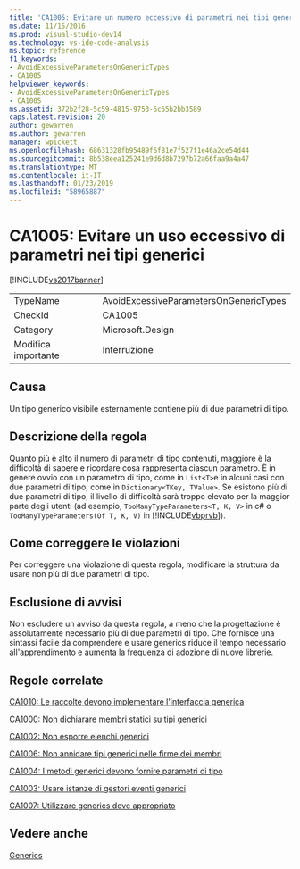 ```yaml
---
title: 'CA1005: Evitare un numero eccessivo di parametri nei tipi generici | Microsoft Docs'
ms.date: 11/15/2016
ms.prod: visual-studio-dev14
ms.technology: vs-ide-code-analysis
ms.topic: reference
f1_keywords:
- AvoidExcessiveParametersOnGenericTypes
- CA1005
helpviewer_keywords:
- AvoidExcessiveParametersOnGenericTypes
- CA1005
ms.assetid: 372b2f28-5c59-4815-9753-6c65b2bb3589
caps.latest.revision: 20
author: gewarren
ms.author: gewarren
manager: wpickett
ms.openlocfilehash: 68631328fb95489f6f81e7f527f1e46a2ce54d44
ms.sourcegitcommit: 8b538eea125241e9d6d8b7297b72a66faa9a4a47
ms.translationtype: MT
ms.contentlocale: it-IT
ms.lasthandoff: 01/23/2019
ms.locfileid: "58965887"
---
```

# <a name="ca1005-avoid-excessive-parameters-on-generic-types"></a>CA1005: Evitare un uso eccessivo di parametri nei tipi generici
[!INCLUDE[vs2017banner](../includes/vs2017banner.md)]

|||
|-|-|
|TypeName|AvoidExcessiveParametersOnGenericTypes|
|CheckId|CA1005|
|Category|Microsoft.Design|
|Modifica importante|Interruzione|

## <a name="cause"></a>Causa
 Un tipo generico visibile esternamente contiene più di due parametri di tipo.

## <a name="rule-description"></a>Descrizione della regola
 Quanto più è alto il numero di parametri di tipo contenuti, maggiore è la difficoltà di sapere e ricordare cosa rappresenta ciascun parametro. È in genere ovvio con un parametro di tipo, come in `List<T>`e in alcuni casi con due parametri di tipo, come in `Dictionary<TKey, TValue>`. Se esistono più di due parametri di tipo, il livello di difficoltà sarà troppo elevato per la maggior parte degli utenti (ad esempio, `TooManyTypeParameters<T, K, V>` in c# o `TooManyTypeParameters(Of T, K, V)` in [!INCLUDE[vbprvb](../includes/vbprvb-md.md)]).

## <a name="how-to-fix-violations"></a>Come correggere le violazioni
 Per correggere una violazione di questa regola, modificare la struttura da usare non più di due parametri di tipo.

## <a name="when-to-suppress-warnings"></a>Esclusione di avvisi
 Non escludere un avviso da questa regola, a meno che la progettazione è assolutamente necessario più di due parametri di tipo. Che fornisce una sintassi facile da comprendere e usare generics riduce il tempo necessario all'apprendimento e aumenta la frequenza di adozione di nuove librerie.

## <a name="related-rules"></a>Regole correlate
 [CA1010: Le raccolte devono implementare l'interfaccia generica](../code-quality/ca1010-collections-should-implement-generic-interface.md)

 [CA1000: Non dichiarare membri statici su tipi generici](../code-quality/ca1000-do-not-declare-static-members-on-generic-types.md)

 [CA1002: Non esporre elenchi generici](../code-quality/ca1002-do-not-expose-generic-lists.md)

 [CA1006: Non annidare tipi generici nelle firme dei membri](../code-quality/ca1006-do-not-nest-generic-types-in-member-signatures.md)

 [CA1004: I metodi generici devono fornire parametri di tipo](../code-quality/ca1004-generic-methods-should-provide-type-parameter.md)

 [CA1003: Usare istanze di gestori eventi generici](../code-quality/ca1003-use-generic-event-handler-instances.md)

 [CA1007: Utilizzare generics dove appropriato](../code-quality/ca1007-use-generics-where-appropriate.md)

## <a name="see-also"></a>Vedere anche
 [Generics](http://msdn.microsoft.com/library/75ea8509-a4ea-4e7a-a2b3-cf72482e9282)
